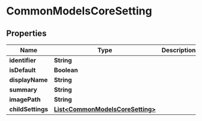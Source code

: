 
# CommonModelsCoreSetting

## Properties
Name | Type | Description | Notes
------------ | ------------- | ------------- | -------------
**identifier** | **String** |  |  [optional]
**isDefault** | **Boolean** |  |  [optional]
**displayName** | **String** |  |  [optional]
**summary** | **String** |  |  [optional]
**imagePath** | **String** |  |  [optional]
**childSettings** | [**List&lt;CommonModelsCoreSetting&gt;**](CommonModelsCoreSetting.md) |  |  [optional]



